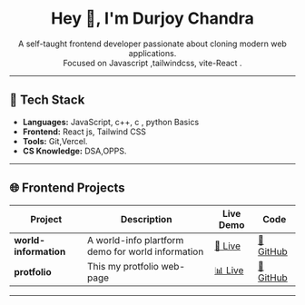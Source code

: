 <h1 align="center">Hey 👋, I'm Durjoy Chandra </h1>

<p align="center">
  A self-taught frontend developer passionate about cloning modern web applications.<br/>
  Focused on Javascript ,tailwindcss,  vite-React .
</p>

---
## 🔧 Tech Stack
- **Languages:** JavaScript, c++, c , python Basics
- **Frontend:** React js, Tailwind CSS  
- **Tools:** Git,Vercel. 
- **CS Knowledge:** DSA,OPPS.  

---
 ## 🌐 Frontend Projects

| Project | Description | Live Demo | Code |
|--------|-------------|-----------|------|
| **world-information** | A world-info plartform demo for world information | [🌱 Live]([https://farmhub-seven.vercel.app](https://world-information-seven.vercel.app/)) | [🔗 GitHub](https://github.com/durjoyweb/World-information.git) |
| **protfolio** | This my protfolio web-page | [📊 Live](https://protfolio-durjoywebs-projects.vercel.app/) | [🔗 GitHub](https://github.com/durjoyweb/profile-durjoy.git) |


---
